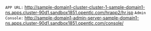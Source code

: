 `APP URL:` http://sample-domain1-cluster-cluster-1-sample-domain1-ns.apps.cluster-90d1.sandbox1851.opentlc.com/hrapp2/hr.jsp
`Admin Console:` http://sample-domain1-admin-server-sample-domain1-ns.apps.cluster-90d1.sandbox1851.opentlc.com/console/
